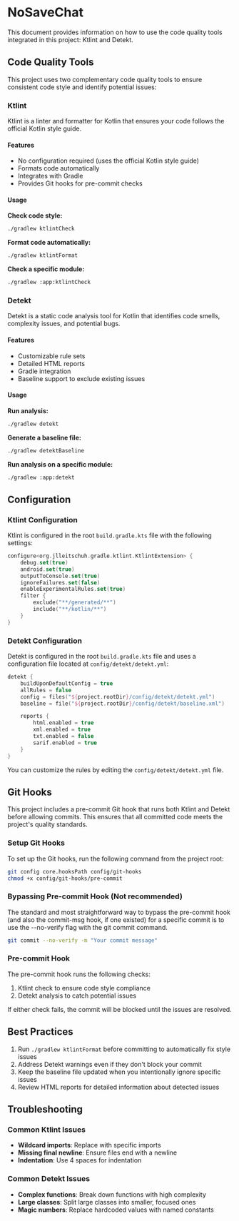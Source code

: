 # NoSaveChat

This document provides information on how to use the code quality tools integrated in this project: Ktlint and Detekt.

## Code Quality Tools

This project uses two complementary code quality tools to ensure consistent code style and identify potential issues:

### Ktlint

Ktlint is a linter and formatter for Kotlin that ensures your code follows the official Kotlin style guide.

#### Features

- No configuration required (uses the official Kotlin style guide)
- Formats code automatically
- Integrates with Gradle
- Provides Git hooks for pre-commit checks

#### Usage

**Check code style:**
```bash
./gradlew ktlintCheck
```

**Format code automatically:**
```bash
./gradlew ktlintFormat
```

**Check a specific module:**
```bash
./gradlew :app:ktlintCheck
```

### Detekt

Detekt is a static code analysis tool for Kotlin that identifies code smells, complexity issues, and potential bugs.

#### Features

- Customizable rule sets
- Detailed HTML reports
- Gradle integration
- Baseline support to exclude existing issues

#### Usage

**Run analysis:**
```bash
./gradlew detekt
```

**Generate a baseline file:**
```bash
./gradlew detektBaseline
```

**Run analysis on a specific module:**
```bash
./gradlew :app:detekt
```

## Configuration

### Ktlint Configuration

Ktlint is configured in the root `build.gradle.kts` file with the following settings:

```kotlin
configure<org.jlleitschuh.gradle.ktlint.KtlintExtension> {
    debug.set(true)
    android.set(true)
    outputToConsole.set(true)
    ignoreFailures.set(false)
    enableExperimentalRules.set(true)
    filter {
        exclude("**/generated/**")
        include("**/kotlin/**")
    }
}
```

### Detekt Configuration

Detekt is configured in the root `build.gradle.kts` file and uses a configuration file located at `config/detekt/detekt.yml`:

```kotlin
detekt {
    buildUponDefaultConfig = true
    allRules = false
    config = files("${project.rootDir}/config/detekt/detekt.yml")
    baseline = file("${project.rootDir}/config/detekt/baseline.xml")

    reports {
        html.enabled = true
        xml.enabled = true
        txt.enabled = false
        sarif.enabled = true
    }
}
```

You can customize the rules by editing the `config/detekt/detekt.yml` file.

## Git Hooks

This project includes a pre-commit Git hook that runs both Ktlint and Detekt before allowing commits. This ensures that all committed code meets the project's quality standards.

### Setup Git Hooks

To set up the Git hooks, run the following command from the project root:

```bash
git config core.hooksPath config/git-hooks
chmod +x config/git-hooks/pre-commit
```

### Bypassing Pre-commit Hook (Not recommended)
The standard and most straightforward way to bypass the pre-commit hook (and also the commit-msg hook, if one existed) for a specific commit is to use the --no-verify flag with the git commit command.

```bash
git commit --no-verify -m "Your commit message"
```

### Pre-commit Hook

The pre-commit hook runs the following checks:

1. Ktlint check to ensure code style compliance
2. Detekt analysis to catch potential issues

If either check fails, the commit will be blocked until the issues are resolved.

## Best Practices

1. Run `./gradlew ktlintFormat` before committing to automatically fix style issues
2. Address Detekt warnings even if they don't block your commit
3. Keep the baseline file updated when you intentionally ignore specific issues
4. Review HTML reports for detailed information about detected issues

## Troubleshooting

### Common Ktlint Issues

- **Wildcard imports**: Replace with specific imports
- **Missing final newline**: Ensure files end with a newline
- **Indentation**: Use 4 spaces for indentation

### Common Detekt Issues

- **Complex functions**: Break down functions with high complexity
- **Large classes**: Split large classes into smaller, focused ones
- **Magic numbers**: Replace hardcoded values with named constants
